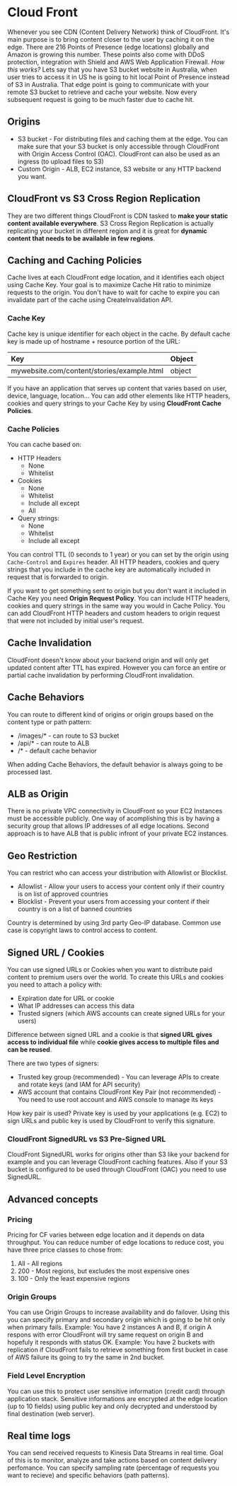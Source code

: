 # Cloud Front

Whenever you see CDN (Content Delivery Network) think of CloudFront. It's main purpose is to bring content closer to the user by caching it on the edge.
There are 216 Points of Presence (edge locations) globally and Amazon is growing this number. These points also come with DDoS protection, integration with Shield and AWS Web Application Firewall.
_How this works?_ Lets say that you have S3 bucket website in Australia, when user tries to access it in US he is going to hit local Point of Presence instead of S3 in Australia. That edge point is going to communicate with your remote S3 bucket to retrieve and cache your website. Now every subsequent request is going to be much faster due to cache hit.

## Origins

- S3 bucket - For distributing files and caching them at the edge. You can make sure that your S3 bucket is only accessible through CloudFront with Origin Access Control (OAC). CloudFront can also be used as an ingress (to upload files to S3)
- Custom Origin - ALB, EC2 instance, S3 website or any HTTP backend you want.

## CloudFront vs S3 Cross Region Replication

They are two different things CloudFront is CDN tasked to **make your static content available everywhere**. S3 Cross Region Replication is actually replicating your bucket in different region and it is great for **dynamic content that needs to be available in few regions**.

## Caching and Caching Policies

Cache lives at each CloudFront edge location, and it identifies each object using Cache Key. Your goal is to maximize Cache Hit ratio to minimize requests to the origin.
You don't have to wait for cache to expire you can invalidate part of the cache using CreateInvalidation API.

### Cache Key

Cache key is unique identifier for each object in the cache. By default cache key is made up of hostname + resource portion of the URL:

| Key                                        | Object |
| :----------------------------------------- | :----- |
| mywebsite.com/content/stories/example.html | object |

If you have an application that serves up content that varies based on user, device, language, location... You can add other elements like HTTP headers, cookies and query strings to your Cache Key by using **CloudFront Cache Policies**.

### Cache Policies

You can cache based on:

- HTTP Headers
  - None
  - Whitelist
- Cookies
  - None
  - Whitelist
  - Include all except
  - All
- Query strings:
  - None
  - Whitelist
  - Include all except

You can control TTL (0 seconds to 1 year) or you can set by the origin using `Cache-Control` and `Expires` header. All HTTP headers, cookies and query strings that you include in the cache key are automatically included in request that is forwarded to origin.

If you want to get something sent to origin but you don't want it included in Cache Key you need **Origin Request Policy**. You can include HTTP headers, cookies and query strings in the same way you would in Cache Policy.
You can add CloudFront HTTP headers and custom headers to origin request that were not included by initial user's request.

## Cache Invalidation

CloudFront doesn't know about your backend origin and will only get updated content after TTL has expired. However you can force an entire or partial cache invalidation by performing CloudFront invalidation.

## Cache Behaviors

You can route to different kind of origins or origin groups based on the content type or path pattern:

- /images/\* - can route to S3 bucket
- /api/\* - can route to ALB
- /\* - default cache behavior

When adding Cache Behaviors, the default behavior is always going to be processed last.

## ALB as Origin

There is no private VPC connectivity in CloudFront so your EC2 Instances must be accessible publicly. One way of acomplishing this is by having a security group that allows IP addresses of all edge locations. Second approach is to have ALB that is public infront of your private EC2 instances.

## Geo Restriction

You can restrict who can access your distribution with Allowlist or Blocklist.

- Allowlist - Allow your users to access your content only if their country is on list of approved countries
- Blocklist - Prevent your users from accessing your content if their country is on a list of banned countries

Country is determined by using 3rd party Geo-IP database. Common use case is copyright laws to control access to content.

## Signed URL / Cookies

You can use signed URLs or Cookies when you want to distribute paid content to premium users over the world. To create this URLs and cookies you need to attach a policy with:

- Expiration date for URL or cookie
- What IP addresses can access this data
- Trusted signers (which AWS accounts can create signed URLs for your users)

Difference between signed URL and a cookie is that **signed URL gives access to individual file** while **cookie gives access to multiple files and can be reused**.

There are two types of signers:

- Trusted key group (recommended) - You can leverage APIs to create and rotate keys (and IAM for API security)
- AWS account that contains CloudFront Key Pair (not recommended) - You need to use root account and AWS console to manage its keys

How key pair is used? Private key is used by your applications (e.g. EC2) to sign URLs and public key is used by CloudFront to verify this signature.

### CloudFront SignedURL vs S3 Pre-Signed URL

CloudFront SignedURL works for origins other than S3 like your backend for example and you can leverage CloudFront caching features. Also if your S3 bucket is configured to be used through CloudFront (OAC) you need to use SignedURL.

## Advanced concepts

### Pricing

Pricing for CF varies between edge location and it depends on data throughput. You can reduce number of edge locations to reduce cost, you have three price classes to chose from:

1. All - All regions
2. 200 - Most regions, but excludes the most expensive ones
3. 100 - Only the least expensive regions

### Origin Groups

You can use Origin Groups to increase availability and do failover. Using this you can specify primary and secondary origin which is going to be hit only when primary fails.
Example: You have 2 instances A and B, if origin A respons with error CloudFront will try same request on origin B and hopefuly it responds with status OK.
Example: You have 2 buckets with replication if CloudFront fails to retrieve something from first bucket in case of AWS failure its going to try the same in 2nd bucket.

### Field Level Encryption

You can use this to protect user sensitive information (credit card) through application stack. Sensitive informations are encrypted at the edge location (up to 10 fields) using public key and only decrypted and understood by final destination (web server).

## Real time logs

You can send received requests to Kinesis Data Streams in real time. Goal of this is to monitor, analyze and take actions based on content delivery perfomance. You can specify sampling rate (percentage of requests you want to recieve) and specific behaviors (path patterns).
